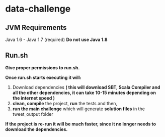 # data-challenge

## JVM Requirements

Java 1.6 - Java 1.7 (required) **Do not use Java 1.8**

## Run.sh 

**Give proper permissions to run.sh.**  

**Once run.sh starts executing it will:**

1. Download dependencies **( this will download SBT, Scala Compiler and all the other dependencies, it can take 10-15 minutes depending on the internet speed )**
2. **clean, compile** the project, **run** the tests and then,
3. **run the main challenge** which will generate **solution files** in the tweet_output folder

**If the project is re-run it will be much faster, since it no longer needs to download the dependencies.**
